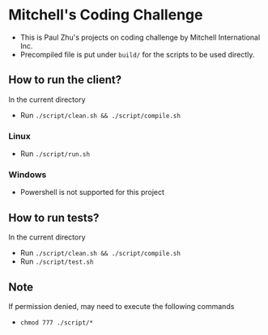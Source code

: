# Mitchell's Coding Challenge
* This is Paul Zhu's projects on coding challenge by Mitchell International Inc.
* Precompiled file is put under `build/` for the scripts to be used directly.

## How to run the client?
In the current directory
* Run `./script/clean.sh && ./script/compile.sh`

### Linux
* Run `./script/run.sh`

### Windows
* Powershell is not supported for this project

## How to run tests?
In the current directory
* Run `./script/clean.sh && ./script/compile.sh`
* Run `./script/test.sh`

## Note
If permission denied, may need to execute the following commands
* `chmod 777 ./script/*`